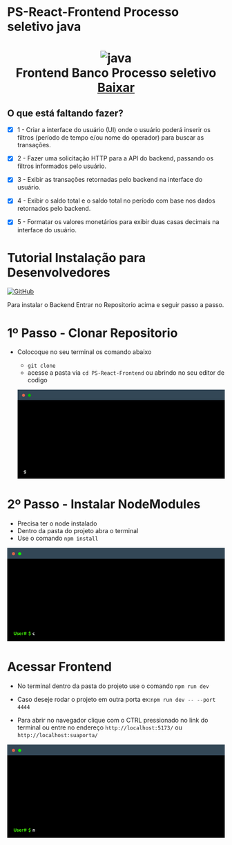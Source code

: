 # PS-React-Frontend Processo seletivo java

<h1 align="center">
  <img src="https://upload.wikimedia.org/wikipedia/commons/thumb/a/a7/React-icon.svg/1200px-React-icon.svg.png" width=256 alt="java">
  <br />
  Frontend Banco Processo seletivo  <a href="https://github.com/pedrosantosara/PS-React-Frontend/archive/refs/heads/main.zip">Baixar</a>
</h1>

## O que está faltando fazer?

- [x] 1 - Criar a interface do usuário (UI) onde o usuário poderá inserir os filtros (período de tempo e/ou nome do operador) para buscar as transações.
- [x] 2 - Fazer uma solicitação HTTP para a API do backend, passando os filtros informados pelo usuário.
- [x] 3 - Exibir as transações retornadas pelo backend na interface do usuário.

- [x] 4 - Exibir o saldo total e o saldo total no período com base nos dados retornados pelo backend.
- [x] 5 - Formatar os valores monetários para exibir duas casas decimais na interface do usuário.

# Tutorial Instalação para Desenvolvedores

[![GitHub](https://img.shields.io/badge/GitHub-pedrosantosara/PsReactFrontend-black?logo=github)](https://github.com/pedrosantosara/PS-Java-React)

Para instalar o Backend Entrar no Repositorio acima e seguir passo a passo.

# 1º Passo - Clonar Repositorio

- Colocoque no seu terminal os comando abaixo
  * `git clone `
  * acesse a pasta via `cd PS-React-Frontend` ou abrindo no seu editor de codigo

  ![](https://github.com/pedrosantosara/PS-React-Frontend/blob/main/readmeContent/gitClone.gif)

# 2º Passo - Instalar NodeModules

* Precisa ter o node instalado
* Dentro da pasta do projeto abra o terminal
* Use o comando `npm install`

![](https://github.com/pedrosantosara/PS-React-Frontend/blob/main/readmeContent/nodeModules.gif)

# Acessar Frontend

* No terminal dentro da pasta do projeto use o comando `npm run dev`
* Caso deseje rodar o projeto em outra porta ex:`npm run dev -- --port 4444`

* Para abrir no navegador  clique com o CTRL pressionado no link do terminal ou entre no endereço `http://localhost:5173/` ou `http://localhost:suaporta/`

![](https://github.com/pedrosantosara/PS-React-Frontend/blob/main/readmeContent/vite.gif)


